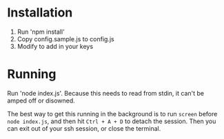 # Installation
1. Run 'npm install'
2. Copy config.sample.js to config.js
3. Modify to add in your keys

# Running
Run 'node index.js'. Because this needs to read from stdin, it can't be amped off or disowned.

The best way to get this running in the background is to run `screen` before `node index.js`, and then hit `Ctrl + A + D` to detach the session. Then you can exit out of your ssh session, or close the terminal.
